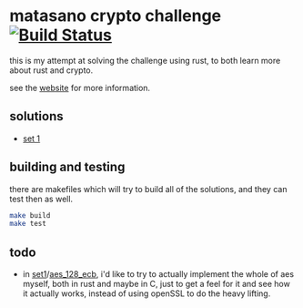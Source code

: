 # matasano crypto challenge [![Build Status](https://travis-ci.org/xfbs/matasano.svg?branch=master)](https://travis-ci.org/xfbs/matasano)

this is my attempt at solving the challenge using rust, to both
learn more about rust and crypto.

see the [website](http://cryptopals.com/) for more information.

## solutions

 -  [set 1](set1/)

## building and testing

there are makefiles which will try to
build all of the solutions, and they
can test then as well.

```bash
make build
make test
```

## todo

 -  in [set1](set1/)/[aes_128_ecb](set1/aes_128_ecb/), i'd like to
    try to actually implement the whole of aes myself, both in
    rust and maybe in C, just to get a feel for it and see how
    it actually works, instead of using openSSL to do the heavy
    lifting.
